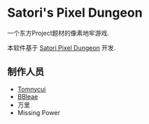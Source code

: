 # Satori's Pixel Dungeon

一个东方Project题材的像素地牢游戏. 

本软件基于 [Satori Pixel Dungeon](https://github.com/00-Evan/shattered-pixel-dungeon) 开发.

## 制作人员

- [Tomnycui](https://github.com/Tomnycui)
- [BBleae](https://github.com/BBleae)
- 万里
- Missing Power
